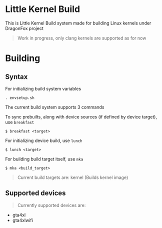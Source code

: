 # Little Kernel Build

This is Little Kernel Build system made for building Linux kernels under DragonFox project

> Work in progress, only clang kernels are supported as for now

# Building

## Syntax


For initializing build system variables
```
. envsetup.sh
```

The current build system supports 3 commands

To sync prebuilts, along with device sources (if defined by device target), use `breakfast`
```
$ breakfast <target>
````

For initializing device build, use `lunch`
```
$ lunch <target>
```


For building build target itself, use `mka`
```
$ mka <build_target>
```

> Current build targets are:
> kernel (Builds kernel image)

## Supported devices

> Currently supported devices are:
- gta4xl
- gta4xlwifi
